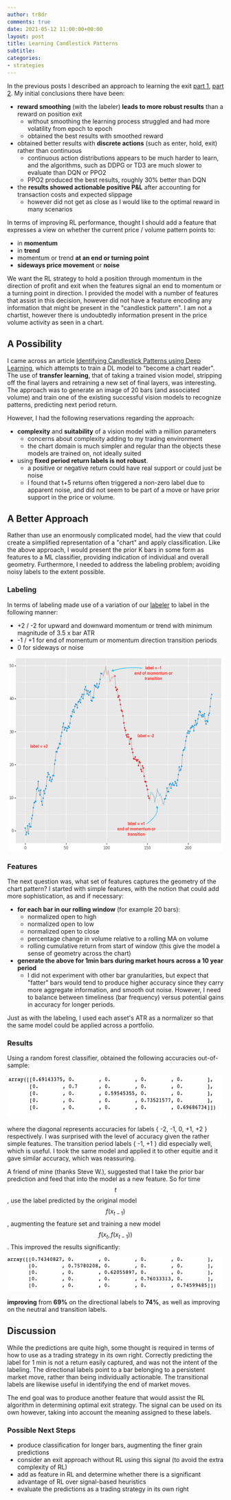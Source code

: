 ```yaml
---
author: tr8dr
comments: true
date: 2021-05-12 11:00:00+00:00
layout: post
title: Learning Candlestick Patterns
subtitle:
categories:
- strategies
---
```

In the previous posts I described an approach to learning the exit [part 1](https://tr8dr.github.io/RLp1/),
[part 2](https://tr8dr.github.io/RLp2/).  My initial conclusions there have been:

- __reward smoothing__ (with the labeler) __leads to more robust results__ than a reward on position exit
  * without smoothing the learning process struggled and had more volatility from epoch to epoch
  * obtained the best results with smoothed reward
- obtained better results with __discrete actions__ (such as enter, hold, exit) rather than continuous
  * continuous action distributions appears to be much harder to learn, and the algorithms, such as DDPG or TD3
    are much slower to evaluate than DQN or PPO2
  * PPO2 produced the best results, roughly 30% better than DQN
- the __results showed actionable positive P&L__ after accounting for transaction costs and expected slippage   
  * however did not get as close as I would like to the optimal reward in many scenarios

In terms of improving RL performance, thought I should add a feature that expresses a view on whether the 
current price / volume pattern points to:

- in __momentum__
- in __trend__
- momentum or trend __at an end or turning point__
- __sideways price movement__ or __noise__

We want the RL strategy to hold a position through momentum in the direction of profit and exit when the features
signal an end to momentum or a turning point in direction.   I provided the model with a number of features that 
assist in this decision, however did not have a feature encoding any information that might be present in the 
"candlestick pattern".  I am not a chartist, however there is undoubtedly information present in the price volume
activity as seen in a chart.

## A Possibility
I came across an article [Identifying Candlestick Patterns using Deep Learning](https://towardsdatascience.com/identifying-candlestick-patterns-using-deep-learning-b7d706726874),
which attempts to train a DL model to "become a chart reader".  The use of __transfer learning__, that of taking a trained
vision model, stripping off the final layers and retraining a new set of final layers, was interesting.   The approach
was to generate an image of 20 bars (and associated volume) and train one of the existing successful vision models
to recognize patterns, predicting next period return.

However, I had the following reservations regarding the approach:

- __complexity__ and __suitability__ of a vision model with a million parameters
  * concerns about complexity adding to my trading environment 
  * the chart domain is much simpler and regular than the objects these models are trained on, not ideally suited
- using __fixed period return labels is not robust__.
  * a positive or negative return could have real support or could just be noise
  * I found that t+5 returns often triggered a non-zero label due to apparent noise, and did not seem to
    be part of a move or have prior support in the price or volume.
  

## A Better Approach
Rather than use an enormously complicated model, had the view that could create a simplified
representation of a "chart" and apply classification.  Like the above approach, I would present the prior K bars in some
form as features to a ML classifier, providing indication of individual and overall geometry.  Furthermore, I needed 
to address the labeling problem; avoiding noisy labels to the extent possible.

### Labeling
In terms of labeling made use of a variation of our [labeler](https://tr8dr.github.io/labeling/) to label in the following 
manner:

- +2 / -2 for upward and downward momentum or trend with minimum magnitude of 3.5 x bar ATR
- -1 / +1 for end of momentum or momentum direction transition periods 
- 0 for sideways or noise

<img src="/assets/2021-05-12/labeling.png" width="600" height="450" />

### Features
The next question was, what set of features captures the geometry of the chart pattern?  I started with simple
features, with the notion that could add more sophistication, as and if necessary:

- __for each bar in our rolling window__ (for example 20 bars):
  * normalized open to high
  * normalized open to low
  * normalized open to close
  * percentage change in volume relative to a rolling MA on volume
  * rolling cumulative return from start of window (this give the model a sense of geometry across the chart)
- __generate the above for 1min bars during market hours across a 10 year period__
  * I did not experiment with other bar granularities, but expect that "fatter" bars would tend to produce higher
    accuracy since they carry more aggregate information, and smooth out noise.  However, I need to balance between 
    timeliness (bar frequency) versus potential gains in accuracy for longer periods.

Just as with the labeling, I used each asset's ATR as a normalizer so that the same model could be applied across
a portfolio.  

### Results
Using a random forest classifier, obtained the following accuracies out-of-sample:

<img src="/assets/2021-05-12/oos-1.png" width="500" height="100" />

where the diagonal represents accuracies for labels { -2, -1, 0, +1, +2 } respectively.  I was surprised with the level
of accuracy given the rather simple features.   The transition period labels
{ -1, +1 } did especially well, which is useful.  I took the same model and applied it to other equitie and it gave
similar accuracy, which was reassuring.

A friend of mine (thanks Steve W.), suggested that I take the prior bar prediction and feed that into the model as a 
new feature.  So for time $$t$$, use the label predicted by the original model $$f(x_{t-1})$$, augmenting the feature
set and training a new model $$f(x_t, f(x_{t-1}))$$.  This improved the results significantly:

<img src="/assets/2021-05-12/oos-2.png" width="500" height="80" />

__improving__ from __69%__ on the directional labels to __74%__, as well as improving on the neutral and transition labels.

## Discussion
While the predictions are quite high, some thought is required in terms of how to use as a trading strategy in its
own right.  Correctly predicting the label for 1 min is not a return easily captured, and was not the intent of the
labeling.  The directional labels point to a bar belonging to a persistent market move, rather than being individually actionable. 
The transitional labels are likewise useful in identifying the end of market moves. 

The end goal was to produce another feature that would assist the RL algorithm in determining optimal exit strategy.  The 
signal can be used on its own however, taking into account the meaning assigned to these labels. 

### Possible Next Steps
- produce classification for longer bars, augmenting the finer grain predictions
- consider an exit approach without RL using this signal (to avoid the extra complexity of RL)
- add as feature in RL and determine whether there is a significant advantage of RL over signal-based heuristics
- evaluate the predictions as a trading strategy in its own right
